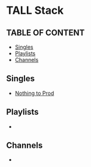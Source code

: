 # TALL Stack

## TABLE OF CONTENT
- [Singles](#Singles)
- [Playlists](#Playlists)
- [Channels](#Channels)

## Singles
- [Nothing to Prod](https://www.youtube.com/watch?v=Ul3sfSDEt9U)

  
## Playlists
-

## Channels
-
